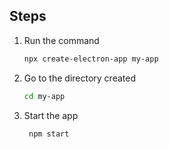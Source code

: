 ## Steps

1. Run the command

   ```bash
   npx create-electron-app my-app
   ```

2. Go to the directory created

   ```bash
   cd my-app
   ```

3. Start the app

   ```bash
    npm start
   ```
